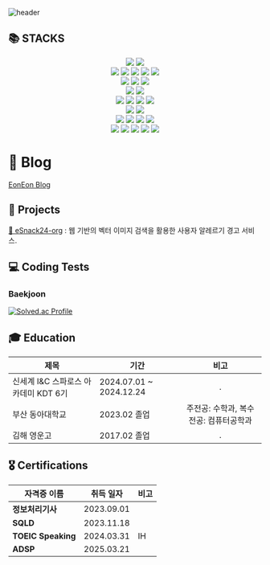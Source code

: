 ![header](https://capsule-render.vercel.app/api?type=waving&color=gradient&customColorList=0,2&height=200&text=EonEon_GITHUB&fontSize=50&animation=twinkling&fontAlign=68&fontAlignY=36)

## 📚 STACKS

<div align=center> 
  <!-- 언어 (Programming Languages) -->
  <img src="https://img.shields.io/badge/java-007396?style=for-the-badge&logo=java&logoColor=white"> 
  <img src="https://img.shields.io/badge/Python-3776AB?style=for-the-badge&logo=python&logoColor=white">
  <br>
  
  <img src="https://img.shields.io/badge/html5-E34F26?style=for-the-badge&logo=html5&logoColor=white"> 
  <img src="https://img.shields.io/badge/css-1572B6?style=for-the-badge&logo=css3&logoColor=white"> 
  <img src="https://img.shields.io/badge/javascript-F7DF1E?style=for-the-badge&logo=javascript&logoColor=black"> 
  <img src="https://img.shields.io/badge/TypeScript-3178C6?style=for-the-badge&logo=typescript&logoColor=white">
  <img src="https://img.shields.io/badge/Vite-646CFF?style=for-the-badge&logo=vite&logoColor=white">
  <br>

  <!-- 프레임워크 / 라이브러리 (Frameworks/Libraries) -->
  <img src="https://img.shields.io/badge/react-61DAFB?style=for-the-badge&logo=react&logoColor=black"> 
  <img src="https://img.shields.io/badge/vue.js-4FC08D?style=for-the-badge&logo=vue.js&logoColor=white"> 
  <img src="https://img.shields.io/badge/node.js-339933?style=for-the-badge&logo=Node.js&logoColor=white">
  <br>

  <img src="https://img.shields.io/badge/springboot-6DB33F?style=for-the-badge&logo=springboot&logoColor=white">
  <img src="https://img.shields.io/badge/flutter-02569B?style=for-the-badge&logo=flutter&logoColor=white">
  <br>

  <!-- 데이터베이스 (Databases) -->
  <img src="https://img.shields.io/badge/mysql-4479A1?style=for-the-badge&logo=mysql&logoColor=white"> 
  <img src="https://img.shields.io/badge/mariaDB-003545?style=for-the-badge&logo=mariaDB&logoColor=white"> 
  <img src="https://img.shields.io/badge/ChromaDB-0061F2?style=for-the-badge&logo=python&logoColor=white">
  <img src="https://img.shields.io/badge/firebase-FFCA28?style=for-the-badge&logo=firebase&logoColor=white">
  <br>

  <!-- 개발 도구 (Development Tools) -->
  <img src="https://img.shields.io/badge/Docker-2496ED?style=for-the-badge&logo=docker&logoColor=white">
  <img src="https://img.shields.io/badge/Amazon-FF9900?style=for-the-badge&logo=amazon&logoColor=white">
  <br>

  <img src="https://img.shields.io/badge/IntelliJ_IDEA-000000?style=for-the-badge&logo=intellijidea&logoColor=white">
  <img src="https://img.shields.io/badge/VS_Code-0078D4?style=for-the-badge&logo=visualstudiocode&logoColor=white">
  <img src="https://img.shields.io/badge/Eclipse-2C2255?style=for-the-badge&logo=eclipse&logoColor=white">
  <img src="https://img.shields.io/badge/Android_Studio-3DDC84?style=for-the-badge&logo=androidstudio&logoColor=white">
  <br>

  <!-- 클라우드 / 서비스 (Cloud/Services) -->
  <img src="https://img.shields.io/badge/github-181717?style=for-the-badge&logo=github&logoColor=white">
  <img src="https://img.shields.io/badge/git-F05032?style=for-the-badge&logo=git&logoColor=white">
  <img src="https://img.shields.io/badge/jira-0052CC?style=for-the-badge&logo=jira&logoColor=white">
  <img src="https://img.shields.io/badge/slack-4A154B?style=for-the-badge&logo=slack&logoColor=white">
  <img src="https://img.shields.io/badge/Notion-000000?style=for-the-badge&logo=notion&logoColor=white">
  <br>
</div>

<h1>📝 Blog</h1>
<a href="https://velog.io/@eoneon2/posts" target="_blank">EonEon Blog</a>

## 📂 Projects
[🍪 eSnack24-org](https://github.com/eSnack24) : 웹 기반의 벡터 이미지 검색을 활용한 사용자 알레르기 경고 서비스.  
  

## 💻 Coding Tests
### Baekjoon
[![Solved.ac Profile](http://mazassumnida.wtf/api/v2/generate_badge?boj=duqdjs123)](https://solved.ac/duqdjs123/)


## 🎓 Education
| 제목                        | 기간                                | 비고                                                                 |
|-----------------------------|-------------------------------------|:----------------------------------------------------------------------:|
| 신세계 I&C 스파로스 아카데미 KDT 6기 |  2024.07.01 ~ 2024.12.24  |              .                                                        |
| 부산 동아대학교              | 2023.02 졸업                     | 주전공: 수학과, 복수전공: 컴퓨터공학과                                |
| 김해 영운고                  | 2017.02 졸업                     |               .                                                       |

## 🎖️ Certifications

| 자격증 이름           | 취득 일자     | 비고      |
|----------------------|--------------|-----------|
| **정보처리기사**        | 2023.09.01   |           |
| **SQLD**             | 2023.11.18   |           |
| **TOEIC Speaking**   | 2024.03.31   | IH        |
| **ADSP**             | 2025.03.21   |           |
